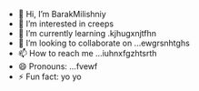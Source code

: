 - 👋 Hi, I’m BarakMilishniy
- 👀 I’m interested in creeps
- 🌱 I’m currently learning .kjhugxnjtfhn
- 💞️ I’m looking to collaborate on ...ewgrsnhtghs
- 📫 How to reach me ...iuhnxfgzhtsrth
- 😄 Pronouns: ...fvewf
- ⚡ Fun fact: yo yo 
<!--
BarakMilishniy/BarakMilishniy is a ✨ special ✨ repository because its `README.md` (this file) appears on your GitHub profile.
You can click the Preview link to take a look at your changes.
--
